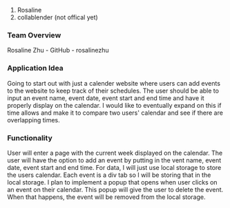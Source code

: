1. Rosaline
2. collablender (not offical yet)
### Team Overview
Rosaline Zhu - GitHub - rosalinezhu
### Application Idea
Going to start out with just a calender website where users can add events to the website to keep track of their schedules. The user should be able to input an event name, event date, event start and end time and have it properly display on the calendar. I would like to eventually expand on this if time allows and make it to compare two users' calendar and see if there are overlapping times.
### Functionality
User will enter a page with the current week displayed on the calendar. The user will have the option to add an event by putting in the vent name, event date, event start and end time. For data, I will just use local storage to store the users calendar. Each event is a div tab so I will be storing that in the local storage. I plan to implement a popup that opens when user clicks on an event on their calendar. This popup will give the user to delete the event. When that happens, the event will be removed from the local storage. 

